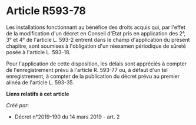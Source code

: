 # Article R593-78

Les installations fonctionnant au bénéfice des droits acquis qui, par l'effet de la modification d'un décret en Conseil
d'Etat pris en application des 2°, 3° et 4° de l'article L. 593-2 entrent dans le champ d'application du présent chapitre,
sont soumises à l'obligation d'un réexamen périodique de sûreté posée à l'article L. 593-18.

Pour l'application de cette disposition, les délais sont appréciés à compter de l'enregistrement prévu à l'article R. 593-77
ou, à défaut d'un tel enregistrement, à compter de la publication du décret prévu au premier alinéa de l'article L. 593-35.

**Liens relatifs à cet article**

_Créé par_:

  - Décret n°2019-190 du 14 mars 2019 - art. 2

